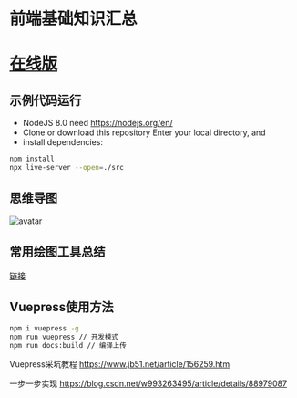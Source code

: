 # 前端基础知识汇总

# [在线版](https://www.josephxia.com)

## 示例代码运行
- NodeJS 8.0 need https://nodejs.org/en/
- Clone or download this repository
Enter your local directory, and 
- install dependencies:
``` bash
npm install
npx live-server --open=./src

```

## 思维导图
![avatar](xmind/interview.jpg)

## 常用绘图工具总结
[链接](./doc/绘图工具总结.md)

## Vuepress使用方法

``` bash
npm i vuepress -g
npm run vuepress // 开发模式
npm run docs:build // 编译上传

```

Vuepress采坑教程 https://www.jb51.net/article/156259.htm

一步一步实现 https://blog.csdn.net/w993263495/article/details/88979087
